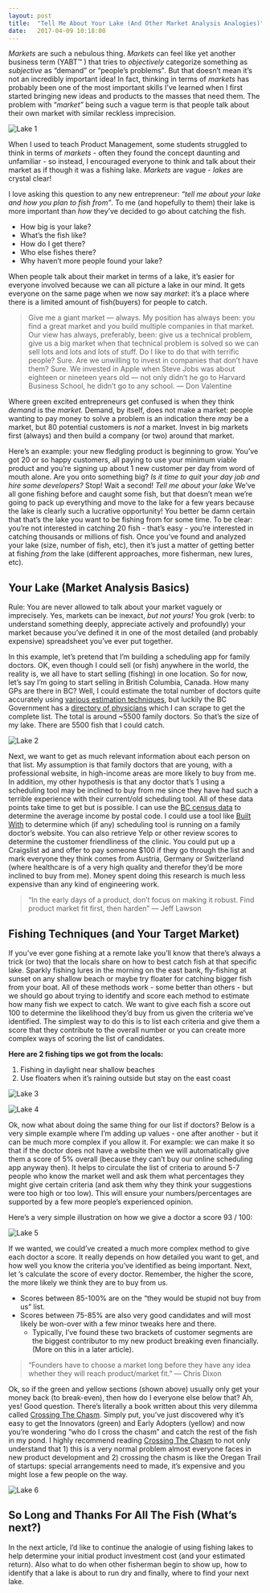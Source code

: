```yaml
---
layout: post
title:  "Tell Me About Your Lake (And Other Market Analysis Analogies)"
date:   2017-04-09 10:18:00
---
```


*Markets* are such a nebulous thing. *Markets* can feel like yet another business term (YABT™ ) that tries to *objectively* categorize something as *subjective* as “demand” or “people’s problems”*.* But that doesn’t mean it’s not an incredibly important idea! In fact, thinking in terms of *markets* has probably been one of the most important skills I’ve learned when I first started bringing new ideas and products to the masses that need them. The problem with “*market”* being such a vague term is that people talk about their own market with similar reckless imprecision.

![Lake 1](/assets/images/articles/lake-1.png)

<!--more-->

When I used to teach Product Management, some students struggled to think in terms of *markets* - often they found the concept daunting and unfamiliar - so instead, I encouraged everyone to think and talk about their market as if though it was a fishing lake. *Markets* are vague - *lakes* are crystal clear! 

I love asking this question to any new entrepreneur: *“tell me about your lake and how you plan to fish from”*. To me (and hopefully to them) their lake is more important than *how* they’ve decided to go about catching the fish.


- How big is your lake?
- What’s the fish like?
- How do I get there?
- Who else fishes there? 
- Why haven’t more people found your lake?

When people talk about their market in terms of a lake, it’s easier for everyone involved because we can all picture a lake in our mind. It gets everyone on the same page when we now say *market*: it’s a place where there is a limited amount of fish(buyers) for people to catch. 

> Give me a giant market — always. My position has always been: you find a great market and you build multiple companies in that market. Our view has always, preferably, been: give us a technical problem, give us a big market when that technical problem is solved so we can sell lots and lots and lots of stuff. Do I like to do that with terrific people? Sure. Are we unwilling to invest in companies that don’t have them? Sure. We invested in Apple when Steve Jobs was about eighteen or nineteen years old — not only didn’t he go to Harvard Business School, he didn’t go to any school. — Don Valentine

Where green excited entrepreneurs get confused is when they think *demand* is the *market.* Demand, by itself, does not make a market: people wanting to pay money to solve a problem is an indication there *may* be a market, but 80 potential customers is *not* a market. Invest in big markets first (always) and then build a company (or two) around that market.

Here’s an example: your new fledgling product is beginning to grow. You’ve got 20 or so happy customers, all paying to use your minimum viable product and you’re signing up about 1 new customer per day from word of mouth alone. Are you onto something big? *Is it time to quit your day job and hire some developers?* Stop! Wait a second! *Tell me about your lake* We’ve all gone fishing before and caught some fish, but that doesn’t mean we’re going to pack up everything and move to the lake for a few years because the lake is clearly such a lucrative opportunity! You better be damn certain that that’s the lake you want to be fishing from for some time. To be clear: you’re not interested in catching 20 fish - that’s easy - you’re interested in catching thousands or millions of fish. Once you’ve found and analyzed your lake (size, number of fish, etc), then it’s just a matter of getting better at fishing *from* the lake (different approaches, more fisherman, new lures, etc).


## Your Lake (Market Analysis Basics)

Rule: You are never allowed to talk about your market vaguely or imprecisely. Yes, markets can be inexact, *but not yours!* You grok (verb: to understand something deeply, appreciate actively and profoundly) your market because you’ve defined it in one of the most detailed (and probably expensive) spreadsheet you’ve ever put together. 

In this example, let’s pretend that I’m building a scheduling app for family doctors. OK, even though I could sell (or fish) anywhere in the world, the reality is, we all have to start selling (fishing) in one location. So for now, let’s say I’m going to start selling in British Columbia, Canada. How many GPs are there in BC? Well, I could estimate the total number of doctors quite accurately using [various estimation techniques](https://www.cpsbc.ca/physician_search), but luckily the BC Government has a [directory of physicians](https://www.cpsbc.ca/physician_search) which I can scrape to get the complete list. The total is around ~5500 family doctors. So that’s the size of my lake. There are 5500 fish that I could catch.


![Lake 2](/assets/images/articles/lake-2.png)


Next, we want to get as much relevant information about each person on that list. My assumption is that family doctors that are young, with a professional website, in high-income areas are more likely to buy from me. In addition, my other hypothesis is that any doctor that’s 1 using a scheduling tool may be inclined to buy from me since they have had such a terrible experience with their current/old scheduling tool. All of these data points take time to get but is possible. I can use the [BC census data](http://globalnews.ca/news/370804/income-by-postal-code/) to determine the average income by postal code. I could use a tool like [Built With](https://builtwith.com/) to determine which (if any) scheduling tool is running on a family doctor’s website. You can also retrieve Yelp or other review scores to determine the customer friendliness of the clinic. You could put up a Craigslist ad and offer to pay someone $100 if they go through the list and mark everyone they think comes from Austria, Germany or Switzerland (where healthcare is of a very high quality and therefor they’d be more inclined to buy from me). Money spent doing this research is much less expensive than any kind of engineering work.

> “In the early days of a product, don’t focus on making it robust. Find product market fit first, then harden” — Jeff Lawson

## Fishing Techniques (and Your Target Market) 

If you’ve ever gone fishing at a remote lake you’ll know that there’s always a trick (or two) that the locals share on how to best catch fish at that specific lake. Sparkly fishing lures in the morning on the east bank, fly-fishing at sunset on any shallow beach or maybe try floater for catching bigger fish from your boat. All of these methods work - some better than others - but we should go about trying to identify and score each method to estimate how many fish we expect to catch. We want to give each fish a score out 100 to determine the likelihood they’d buy from us given the criteria we’ve identified. The simplest way to do this is to list each criteria and give them a score that they contribute to the overall number or you can create more complex ways of scoring the list of candidates. 

**Here are 2 fishing tips we got from the locals:**

1. Fishing in daylight near shallow beaches 
2. Use floaters when it’s raining outside but stay on the east coast

![Lake 3](/assets/images/articles/lake-3.png)

![Lake 4](/assets/images/articles/lake-4.png)

Ok, now what about doing the same thing for our list if doctors? Below is a very simple example where I’m adding up values - one after another - but it can be much more complex if you allow it. For example: we can make it so that if the doctor does not have a website then we will automatically give them a score of 5% overall (because they can’t buy our online scheduling app anyway then). It helps to circulate the list of criteria to around 5-7 people who know the market well and ask them what percentages they might give certain criteria (and ask them why they think your suggestions were too high or too low). This will ensure your numbers/percentages are supported by a few more people’s experienced opinion. 

Here’s a very simple illustration on how we give a doctor a score  93 / 100:

![Lake 5](/assets/images/articles/lake-5.png)

If we wanted, we could’ve created a much more complex method to give each doctor a score. It really depends on how detailed you want to get, and how well you know the criteria you’ve identified as being important. Next, let ’s calculate the score of every doctor. Remember, the higher the score, the more likely we think they are to buy from us. 


- Scores between 85-100% are on the “they would be stupid not buy from us” list.
- Scores between 75-85% are also very good candidates and will most likely be won-over with a few minor tweaks here and there.  
  - Typically, I’ve found these two brackets of customer segments are the biggest contributor to my new product breaking even financially. (More on this in a later article).


> “Founders have to choose a market long before they have any idea whether they will reach product/market fit.” — Chris Dixon

Ok, so if the green and yellow sections (shown above) usually only get your money back (to break-even), then how do I everyone else below that? Ah, yes! Good question. There’s literally a book written about this very dilemma called [Crossing The Chasm](https://www.amazon.com/Crossing-Chasm-3rd-Disruptive-Mainstream/dp/0062292986/ref=sr_1_1). Simply put, you’ve just discovered why it’s easy to get the Innovators (green) and Early Adopters (yellow) and now you’re wondering “who do I cross the chasm” and catch the rest of the fish in my pond. I highly recommend reading [Crossing The Chasm](https://www.amazon.com/Crossing-Chasm-3rd-Disruptive-Mainstream/dp/0062292986/ref=sr_1_1) to not only understand that 1) this is a very normal problem almost everyone faces in new product development and 2) crossing the chasm is like the Oregan Trail of startups: special arrangements need to made, it’s expensive and you might lose a few people on the way.



![Lake 6](/assets/images/articles/lake-6.png)


## So Long and Thanks For All The Fish (What’s next?)

In the next article, I’d like to continue the analogie of using fishing lakes to help determine your initial product investment cost (and your estimated return). Also what to do when other fisherman begin to show up, how to identify that a lake is about to run dry and finally, where to find your next lake. 



